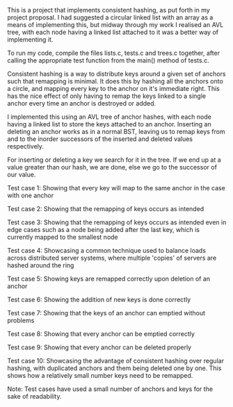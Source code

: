 This is a project that implements consistent hashing, as put forth in my project proposal.
I had suggested a circular linked list with an array as a means of implementing this, but midway through my work
I realised an AVL tree, with each node having a linked list attached to it was a better way of implementing it.

To run my code, compile the files lists.c, tests.c and trees.c together, after calling the appropriate test function from the main() method of tests.c.

Consistent hashing is a way to distribute keys around a given set of anchors such that remapping is minimal. It does this
by hashing all the anchors onto a circle, and mapping every key to the anchor on it's immediate right. This has the nice effect of only having to remap the keys linked to a single anchor every time an anchor is destroyed or added.

I implemented this using an AVL tree of anchor hashes, with each node having a linked list to store the keys attached to an anchor. Inserting an deleting an anchor works as in a normal BST, leaving us to remap keys from and to the inorder successors of the inserted and deleted values respectively. 

For inserting or deleting a key we search for it in the tree. If we end up at a value greater than our hash, we are done, else we go to the successor of our value.

Test case 1: Showing that every key will map to the same anchor in the case with one anchor

Test case 2: Showing that the remapping of keys occurs as intended

Test case 3: Showing that the remapping of keys occurs as intended even in edge cases such as a node being added after the last key, which is currently mapped to the smallest node

Test case 4: Showcasing a common technique used to balance loads across distributed server systems, where multiple 'copies' of servers are hashed around the ring

Test case 5: Showing keys are remapped correctly upon deletion of an anchor

Test case 6: Showing the addition of new keys is done correctly

Test case 7: Showing that the keys of an anchor can emptied without problems

Test case 8: Showing that every anchor can be emptied correctly

Test case 9: Showing that every anchor can be deleted properly

Test case 10: Showcasing the advantage of consistent hashing over regular hashing, with duplicated anchors and them being deleted one by one. This shows how a relatively small number keys need to be remapped.

Note: Test cases have used a small number of anchors and keys for the sake of readability.